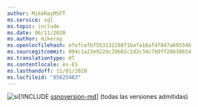 ```yaml
---
author: MikeRayMSFT
ms.service: sql
ms.topic: include
ms.date: 06/11/2020
ms.author: mikeray
ms.openlocfilehash: efefcefbf553132288f1bafa16afdf847a695346
ms.sourcegitcommit: 894c1a23e922dc29b82c1d2c34c7b0ff28b38654
ms.translationtype: HT
ms.contentlocale: es-ES
ms.lasthandoff: 11/01/2020
ms.locfileid: "85625483"
---
```

<Token>![sí](../media/yes-icon.png)[!INCLUDE [ssnoversion-md](../ssnoversion-md.md)] (todas las versiones admitidas) </Token>

